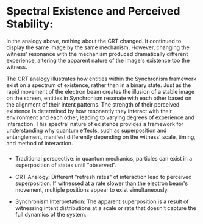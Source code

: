 # Spectral Existence and Perceived Stability:

In the analogy above, nothing about the CRT changed. It continued to
display the same image by the same mechanism. However, changing the
witness' resonance with the mechanism produced dramatically different
experience, altering the apparent nature of the image's existence too
the witness.

The CRT analogy illustrates how entities within the Synchronism
framework exist on a spectrum of existence, rather than in a binary
state. Just as the rapid movement of the electron beam creates the
illusion of a stable image on the screen, entities in Synchronism
resonate with each other based on the alignment of their intent
patterns. The strength of their perceived existence is determined by how
resonantly they interact with their environment and each other, leading
to varying degrees of experience and interaction. This spectral nature
of existence provides a framework for understanding why quantum effects,
such as superposition and entanglement, manifest differently depending
on the witness' scale, timing, and method of interaction.

### 

-   Traditional perspective: in quantum mechanics, particles can exist
    in a superposition of states until "observed".

-   CRT Analogy: Different \"refresh rates\" of interaction lead to
    perceived superposition. If witnessed at a rate slower than the
    electron beam\'s movement, multiple positions appear to exist
    simultaneously.

-   Synchronism Interpretation: The apparent superposition is a result
    of witnessing intent distributions at a scale or rate that doesn\'t
    capture the full dynamics of the system.